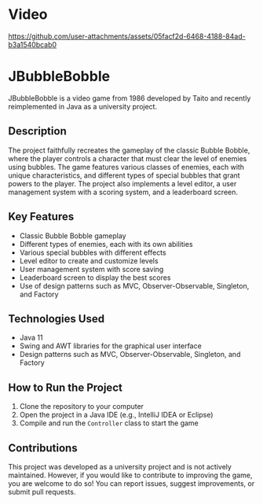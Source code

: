 # Video
https://github.com/user-attachments/assets/05facf2d-6468-4188-84ad-b3a1540bcab0

# JBubbleBobble
JBubbleBobble is a video game from 1986 developed by Taito and recently reimplemented in Java as a university project.

## Description
The project faithfully recreates the gameplay of the classic Bubble Bobble, where the player controls a character that must clear the level of enemies using bubbles. The game features various classes of enemies, each with unique characteristics, and different types of special bubbles that grant powers to the player. The project also implements a level editor, a user management system with a scoring system, and a leaderboard screen.

## Key Features
- Classic Bubble Bobble gameplay
- Different types of enemies, each with its own abilities
- Various special bubbles with different effects
- Level editor to create and customize levels
- User management system with score saving
- Leaderboard screen to display the best scores
- Use of design patterns such as MVC, Observer-Observable, Singleton, and Factory

## Technologies Used
- Java 11
- Swing and AWT libraries for the graphical user interface
- Design patterns such as MVC, Observer-Observable, Singleton, and Factory

## How to Run the Project
1. Clone the repository to your computer
2. Open the project in a Java IDE (e.g., IntelliJ IDEA or Eclipse)
3. Compile and run the `Controller` class to start the game

## Contributions
This project was developed as a university project and is not actively maintained. However, if you would like to contribute to improving the game, you are welcome to do so! You can report issues, suggest improvements, or submit pull requests.
